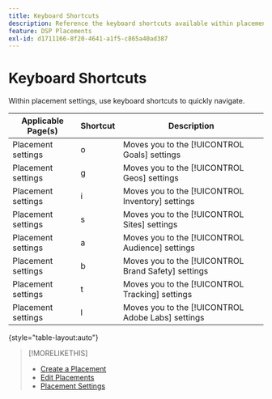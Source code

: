 ```yaml
---
title: Keyboard Shortcuts
description: Reference the keyboard shortcuts available within placement settings.
feature: DSP Placements
exl-id: d1711166-8f20-4641-a1f5-c865a40ad387
---
```

# Keyboard Shortcuts

Within placement settings, use keyboard shortcuts to quickly navigate<!-- and to create ads and placements -->.

| Applicable Page(s) | Shortcut | Description |
| ---------------| ----------- | ---------------------- |
| Placement settings | o | Moves you to the [!UICONTROL Goals] settings |
| Placement settings | g | Moves you to the [!UICONTROL Geos] settings |
| Placement settings | i | Moves you to the [!UICONTROL Inventory] settings |
| Placement settings | s | Moves you to the [!UICONTROL Sites] settings |
| Placement settings | a | Moves you to the [!UICONTROL Audience] settings |
| Placement settings | b | Moves you to the [!UICONTROL Brand Safety] settings |
| Placement settings | t | Moves you to the [!UICONTROL Tracking] settings |
| Placement settings | l | Moves you to the [!UICONTROL Adobe Labs] settings |

{style="table-layout:auto"}

<!-- | Legacy placement settings | npv | Lets you create a new video placement | -->
<!-- | Legacy placement settings | npd | Lets you create a new display placement | -->
<!-- | Legacy placement settings | nav | Lets you create a new video ad | -->
<!-- | Legacy placement settings | nad | Lets you create a new display ad| -->

>[!MORELIKETHIS]
>
>* [Create a Placement](/help/dsp/campaign-management/placements/placement-create.md)
>* [Edit Placements](/help/dsp/campaign-management/placements/placement-edit.md)
>* [Placement Settings](/help/dsp/campaign-management/placements/placement-settings.md)
